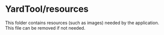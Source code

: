 # YardTool/resources

This folder contains resources (such as images) needed by the application. This file can
be removed if not needed.
